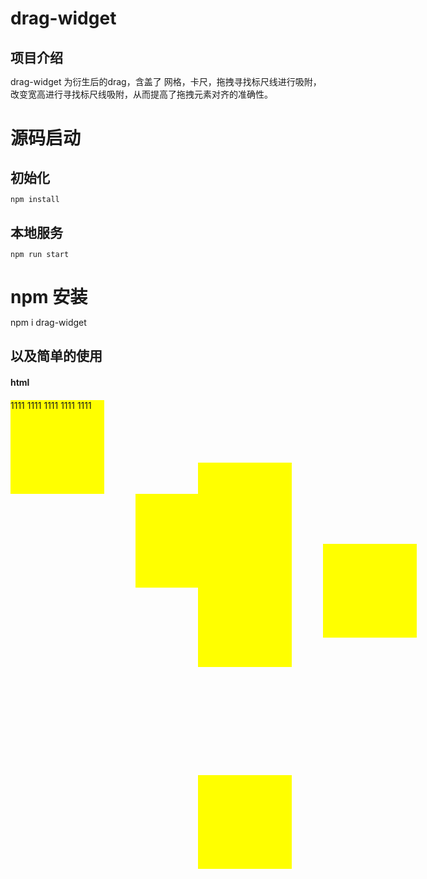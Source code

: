 #  drag-widget

## 项目介绍
   drag-widget 为衍生后的drag，含盖了 网格，卡尺，拖拽寻找标尺线进行吸附，改变宽高进行寻找标尺线吸附，从而提高了拖拽元素对齐的准确性。 
    
#  源码启动
## 初始化
	npm install

## 本地服务
	npm run start

#  npm 安装
   npm i drag-widget

## 以及简单的使用 
#### html
<div class="Wrap"  id="Wrap">
         <div class="calipersWrap" >
            <canvas id="calipers" class="calipers" width="2000px" height="2000px"></canvas>
         </div>
         <div class="editorWrap" id="editorWrap">
            <div class="cavasWrap">
                <canvas id="canvas" class="cavas" width="1000px" height="1000px"></canvas>
                <div class="bgWrap"></div>
             </div>
             <div class="componentsWrap" id="componentsWrap">
                 <div class="">
                    <div class="item" data-id="1" z-index='1' style="z-index:1">
                        <span>1111</span>
                        <span>1111</span>
                        <span>1111</span>
                        <span>1111</span>
                        <span>1111</span>
                    </div>
                    <div class="item" data-id="2" z-index='2'  style="top:200px;left:300px;z-index:2"></div>
                    <div class="item" data-id="3" z-index='3'  style="top:100px;left:300px;z-index:3"></div>
                    <div class="item" data-id="4" z-index='4'  style="top:230px;left:500px;z-index:4"></div>
                    <div class="item" data-id="5" z-index='5'  style="top:277px;left:300px;z-index:5"></div>
                    <div class="item" data-id="6" z-index='6'  style="top:150px;left:200px;z-index:6"></div>
                    <div class="item" data-id="7" z-index='7'  style="top:600px;left:300px;z-index:7"></div>
                 </div>
             </div>
         </div>
     </div>

#### CSS
<style>
	.Wrap,body,html{
		width:100%;
		height: 100%;

	}
	*{
		padding:0;
		margin:0;
	}
	.wrap{
		position: relative;
	}
	.calipersWrap{
		position: absolute;
		left: 0;
		top:0;
		z-index: 0;
		width:100%;
		height: 100%;
	}
	.calipers{
		background:#ccc;
		
	}
	.editorWrap{
		width:1000px;
		height: 500px;
		margin:20px  auto 0 auto;
	}
	.cavasWrap{
	position: absolute;
		z-index: 1;
	}
	.cavas{
		position: absolute;
	}
	.componentsWrap{
		width:1000px;
		height: auto;
		position: absolute;
		z-index: 2;
	}
	.componentsWrap .item{
		width:150px;
		height: 150px;
		background:yellow;
		position: absolute;
		left: 0;
		top:0;
	}
	
	.resizeWrap >span{
		position: absolute;

	}
	.resizeWrap >span.l{
		width:3px;
		background:red;
		top:0;
		left:0;
		z-index: 9;
		cursor:w-resize;
	}
	.resizeWrap >span.r{
		width:3px;
		background:red;
		top:0;
		right:0;
		z-index: 9;
		cursor:w-resize;
	}
	.resizeWrap >span.t{
		height:3px;
		background:red;
		top:0;
		right:0;
		z-index: 9;
		cursor:s-resize;
	}
	.resizeWrap >span.b{
		height:3px;
		background:red;
		bottom:0;
		right:0;
		z-index: 9;
		cursor:s-resize;
	}
	.resizeWrap >span.lt,.resizeWrap >span.lb,.resizeWrap >span.rt,.resizeWrap >span.rb{
		width:10px;
		height: 10px;
		position: absolute;
		border:1px solid red;
		z-index: 10;
	}
	.resizeWrap >span.lt{
		top:-5px;
		left:-5px;
		cursor:se-resize;
	}
	.resizeWrap >span.lb{
		bottom:-5px;
		left:-5px;
		cursor:ne-resize;
	}
	.resizeWrap >span.rt{
		top:-5px;
		right:-5px;
		cursor:ne-resize;
	}
	.resizeWrap >span.rb{
		bottom:-5px;
		right:-5px;
		cursor:se-resize;
	}
	.tipsWrap{
		position: absolute;
		bottom:-55px;
		right:-115px;
		background:rgba(0, 0,0, 0.5);
		width:100px;
		
		border-radius: 5px;
		color:#fff;
	}
	.tipsWrap > p{
		height: 25px;
		line-height: 25px;
		padding-left: 10px;
		box-sizing: border-box;
		font-size: 12px;
	}
</style>
#### JS
import {DragWidget} from 'drag-widget'
 new DragWidget({
	target:document.getElementById('Wrap'),
	editorWrap:document.getElementById('editorWrap'),
	componentsWrap:document.getElementById('componentsWrap'),
	eventItem:'.item',
	cavasEl:document.getElementById('canvas'),
	cavasWidth:1000,
	cavasHeigth:1000,
	spacing:20,//线间距
	adsorptionNum:10,//组件之间吸附的间距
	linecolor:'#0088ff',
	resize:function(obj){
		console.log("resize",obj);
	},
	drag:function(obj){
		console.log(obj);
	},
	calipers:{
		cavasEl:document.getElementById('calipers'),
	}
})
	 


